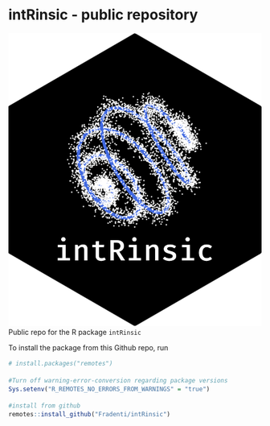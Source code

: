 # intRinsic - public repository
![intLogo](images/intLogo.png)
Public repo for the R package `intRinsic`  
  
  
To install the package from this Github repo, run
```r
# install.packages("remotes")

#Turn off warning-error-conversion regarding package versions
Sys.setenv("R_REMOTES_NO_ERRORS_FROM_WARNINGS" = "true")

#install from github
remotes::install_github("Fradenti/intRinsic")
```
